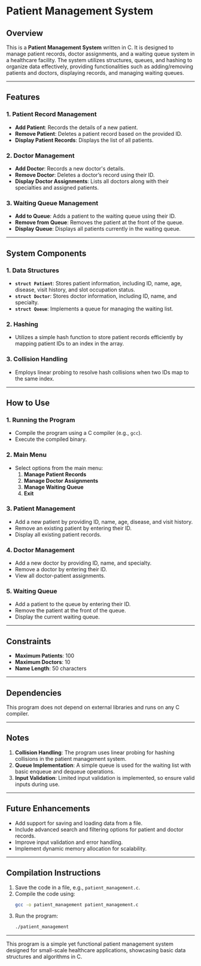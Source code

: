 # Patient Management System

## Overview

This is a **Patient Management System** written in C. It is designed to manage patient records, doctor assignments, and a waiting queue system in a healthcare facility. The system utilizes structures, queues, and hashing to organize data effectively, providing functionalities such as adding/removing patients and doctors, displaying records, and managing waiting queues.

---

## Features

### 1. **Patient Record Management**
   - **Add Patient**: Records the details of a new patient.
   - **Remove Patient**: Deletes a patient record based on the provided ID.
   - **Display Patient Records**: Displays the list of all patients.

### 2. **Doctor Management**
   - **Add Doctor**: Records a new doctor's details.
   - **Remove Doctor**: Deletes a doctor’s record using their ID.
   - **Display Doctor Assignments**: Lists all doctors along with their specialties and assigned patients.

### 3. **Waiting Queue Management**
   - **Add to Queue**: Adds a patient to the waiting queue using their ID.
   - **Remove from Queue**: Removes the patient at the front of the queue.
   - **Display Queue**: Displays all patients currently in the waiting queue.

---

## System Components

### 1. **Data Structures**
   - **`struct Patient`**: Stores patient information, including ID, name, age, disease, visit history, and slot occupation status.
   - **`struct Doctor`**: Stores doctor information, including ID, name, and specialty.
   - **`struct Queue`**: Implements a queue for managing the waiting list.

### 2. **Hashing**
   - Utilizes a simple hash function to store patient records efficiently by mapping patient IDs to an index in the array.

### 3. **Collision Handling**
   - Employs linear probing to resolve hash collisions when two IDs map to the same index.

---

## How to Use

### **1. Running the Program**
   - Compile the program using a C compiler (e.g., `gcc`).
   - Execute the compiled binary.

### **2. Main Menu**
   - Select options from the main menu:
     1. **Manage Patient Records**
     2. **Manage Doctor Assignments**
     3. **Manage Waiting Queue**
     4. **Exit**

### **3. Patient Management**
   - Add a new patient by providing ID, name, age, disease, and visit history.
   - Remove an existing patient by entering their ID.
   - Display all existing patient records.

### **4. Doctor Management**
   - Add a new doctor by providing ID, name, and specialty.
   - Remove a doctor by entering their ID.
   - View all doctor-patient assignments.

### **5. Waiting Queue**
   - Add a patient to the queue by entering their ID.
   - Remove the patient at the front of the queue.
   - Display the current waiting queue.

---

## Constraints

- **Maximum Patients**: 100
- **Maximum Doctors**: 10
- **Name Length**: 50 characters

---

## Dependencies

This program does not depend on external libraries and runs on any C compiler.

---

## Notes

1. **Collision Handling**: The program uses linear probing for hashing collisions in the patient management system.
2. **Queue Implementation**: A simple queue is used for the waiting list with basic enqueue and dequeue operations.
3. **Input Validation**: Limited input validation is implemented, so ensure valid inputs during use.

---

## Future Enhancements

- Add support for saving and loading data from a file.
- Include advanced search and filtering options for patient and doctor records.
- Improve input validation and error handling.
- Implement dynamic memory allocation for scalability.

---

## Compilation Instructions

1. Save the code in a file, e.g., `patient_management.c`.
2. Compile the code using:
   ```bash
   gcc -o patient_management patient_management.c
   ```
3. Run the program:
   ```bash
   ./patient_management
   ```

---

This program is a simple yet functional patient management system designed for small-scale healthcare applications, showcasing basic data structures and algorithms in C.
